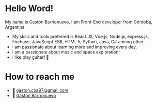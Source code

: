 # Hello Word!
My name is Gastón Barrionuevo, I am Front-End developer from Córdoba, Argentina
  * My skills and tools preferred is React.JS, Vue.js, Node.js, express.js, Firebase, JavaScript ES6, HTML 5, Python, Java, C# among other.
  * I am passionate about learning more and improving every day.
  * I am a passionate about music and space exploration!
  * I like play guitar! :guitar:
# How to reach me
  * :e-mail: gaston.cba97@gmail.com
  * :briefcase: <a href="https://www.linkedin.com/in/gast%C3%B3n-barrionuevo-898a491a3/" target="_blank">Gastón Barrionuevo</a>
